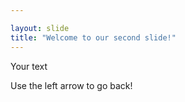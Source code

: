```yaml
---

layout: slide
title: "Welcome to our second slide!"
---
```

	
Your text
	
Use the left arrow to go back!
